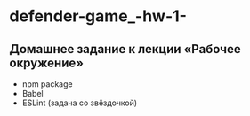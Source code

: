# defender-game_-hw-1-

## Домашнее задание к лекции «Рабочее окружение»
+ npm package
+ Babel
+ ESLint (задача со звёздочкой)

